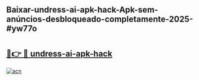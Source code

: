## Baixar-undress-ai-apk-hack-Apk-sem-anúncios-desbloqueado-completamente-2025-#yw77o

# <h2><a href="https://ainizakaria.my?title=undress-ai-apk-hack&ref=22M">🔗👉 🔴 undress-ai-apk-hack</a></h2>

[![acn](https://github.com/user-attachments/assets/0f9c940e-d8b0-45ae-aac7-cd30a18b3e1c)](https://ainizakaria.my?title=undress-ai-apk-hack&ref=22M)

